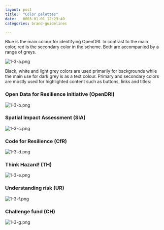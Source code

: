 ```yaml
---
layout: post
title:  "Color palettes"
date:   0003-01-01 12:23:49
categories: brand-guidelines

---
```


Blue is the main colour for identifying OpenDRI. In contrast to the main color, red is the secondary color in the scheme. Both are accompanied by a range of greys.

<div class="c-image -center">
  <img src="/innovation-lab-brand-guidelines/images/01-brand-guidelines/01-03-color-palettes/1-3-a.png" alt="1-3-a.png">
</div>

Black, white and light grey colors are used primarily for backgrounds while the main use for dark grey is as a text colour. Primary and secondary colors are mostly used for highlighted content such as buttons, links and titles:


### Open Data for Resilience Initiative <span>(OpenDRI)</span>

<div class="c-image -center">
  <img src="/innovation-lab-brand-guidelines/images/01-brand-guidelines/01-03-color-palettes/1-3-b.png" alt="1-3-b.png">
</div>

### Spatial Impact Assessment <span>(SIA)</span>

<div class="c-image -center">
  <img src="/innovation-lab-brand-guidelines/images/01-brand-guidelines/01-03-color-palettes/1-3-c.png" alt="1-3-c.png">
</div>

### Code for Resilience <span>(CfR)</span>

<div class="c-image -center">
  <img src="/innovation-lab-brand-guidelines/images/01-brand-guidelines/01-03-color-palettes/1-3-d.png" alt="1-3-d.png">
</div>

### Think Hazard! <span>(TH)</span>

<div class="c-image -center">
  <img src="/innovation-lab-brand-guidelines/images/01-brand-guidelines/01-03-color-palettes/1-3-e.png" alt="1-3-e.png">
</div>

### Understanding risk <span>(UR)</span>

<div class="c-image -center">
  <img src="/innovation-lab-brand-guidelines/images/01-brand-guidelines/01-03-color-palettes/1-3-f.png" alt="1-3-f.png">
</div>

### Challenge fund <span>(CH)</span>

<div class="c-image -center">
  <img src="/innovation-lab-brand-guidelines/images/01-brand-guidelines/01-03-color-palettes/1-3-g.png" alt="1-3-g.png">
</div>
